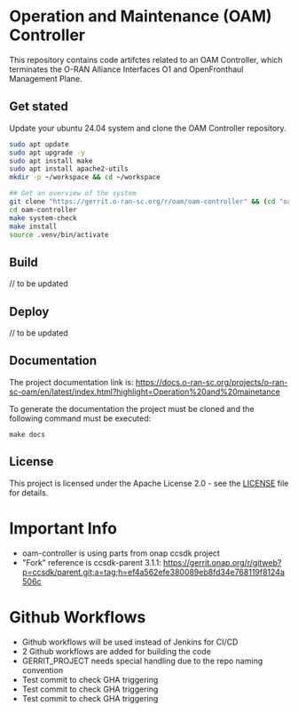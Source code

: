 # Operation and Maintenance (OAM) Controller

This repository contains code artifctes related to an OAM Controller, which
terminates the O-RAN Alliance Interfaces O1 and OpenFronthaul Management Plane.

## Get stated

Update your ubuntu 24.04 system and clone the OAM Controller repository.

```bash
sudo apt update
sudo apt upgrade -y
sudo apt install make
sudo apt install apache2-utils
mkdir -p ~/workspace && cd ~/workspace

## Get an overview of the system
git clone "https://gerrit.o-ran-sc.org/r/oam/oam-controller" && (cd "oam-controller" && mkdir -p `git rev-parse --git-dir`/hooks/ && curl -Lo `git rev-parse --git-dir`/hooks/commit-msg https://gerrit.o-ran-sc.org/r/tools/hooks/commit-msg && chmod +x `git rev-parse --git-dir`/hooks/commit-msg)
cd oam-controller
make system-check
make install
source .venv/bin/activate
```

## Build

// to be updated

## Deploy

// to be updated

## Documentation

The project documentation link is:
https://docs.o-ran-sc.org/projects/o-ran-sc-oam/en/latest/index.html?highlight=Operation%20and%20mainetance

To generate the documentation the project must be cloned and the following
command must be executed:
```
make docs
```

## License

This project is licensed under the Apache License 2.0 - see the [LICENSE](LICENSE) file for details.

# Important Info
- oam-controller is using parts from onap ccsdk project
- "Fork" reference is ccsdk-parent 3.1.1: https://gerrit.onap.org/r/gitweb?p=ccsdk/parent.git;a=tag;h=ef4a562efe380089eb8fd34e768119f8124a506c

# Github Workflows
- Github workflows will be used instead of Jenkins for CI/CD
- 2 Github workflows are added for building the code
- GERRIT_PROJECT needs special handling due to the repo naming convention
- Test commit to check GHA triggering
- Test commit to check GHA triggering
- Test commit to check GHA triggering
